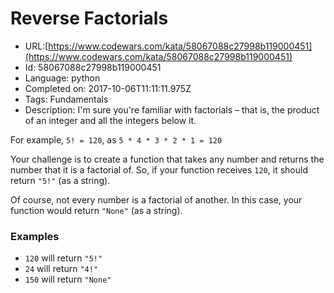 # Reverse Factorials

 - URL:[https://www.codewars.com/kata/58067088c27998b119000451](https://www.codewars.com/kata/58067088c27998b119000451)
 - Id: 58067088c27998b119000451
 - Language: python
 - Completed on: 2017-10-06T11:11:11.975Z
 - Tags: Fundamentals
 - Description:
I'm sure you're familiar with factorials – that is, the product of an integer and all the integers below it. 

For example, `5! = 120`, as `5 * 4 * 3 * 2 * 1 = 120`

Your challenge is to create a function that takes any number and returns the number that it is a factorial of. So, if your function receives `120`, it should return `"5!"` (as a string).

Of course, not every number is a factorial of another. In this case, your function would return `"None"` (as a string).

### Examples

* `120` will return `"5!"`
* `24` will return `"4!"`
* `150` will return `"None"`
